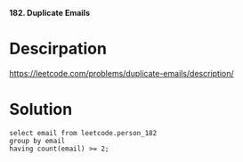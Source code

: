 **182. Duplicate Emails**

# Descirpation

https://leetcode.com/problems/duplicate-emails/description/

# Solution
```
select email from leetcode.person_182
group by email
having count(email) >= 2;
```
